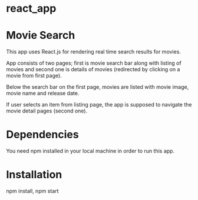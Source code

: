 # react_app
# Movie Search

This app uses React.js for rendering real time search results for movies.

App consists of two pages; first is movie search bar along with listing of movies and second one is details of movies (redirected by clicking on a movie from first page). 

Below the search bar on the first page, movies are listed with movie image, movie name and release date.

If user selects an item from listing page, the app is supposed to navigate the movie detail pages (second one).

# Dependencies
You need npm installed in your local machine in order to run this app.

# Installation
npm install,
npm start
